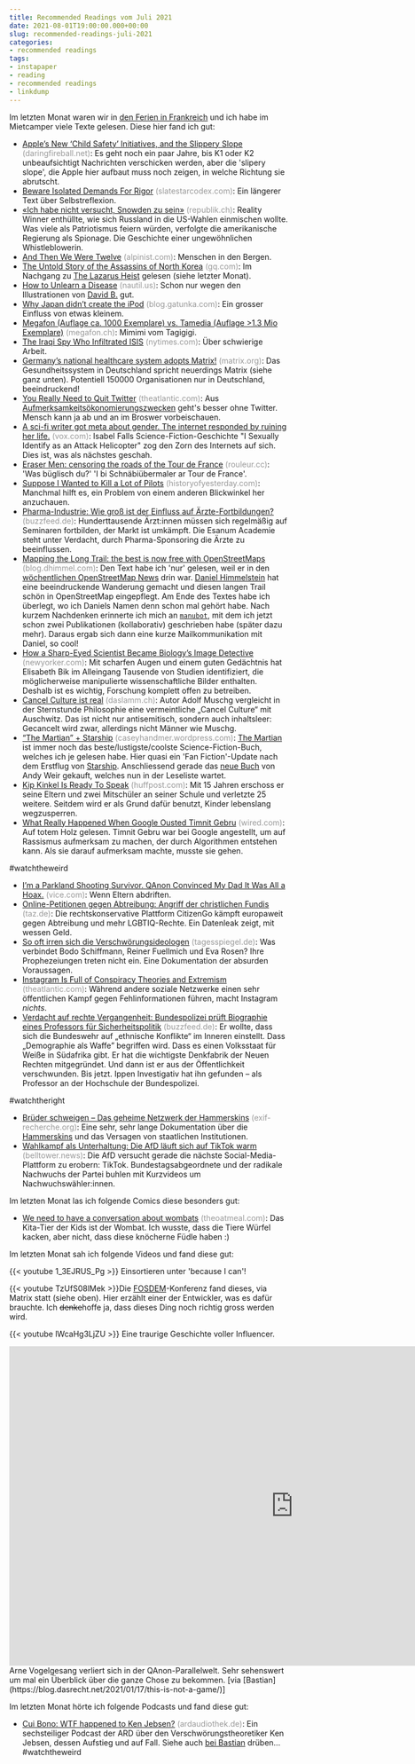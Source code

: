 ```yaml
---
title: Recommended Readings vom Juli 2021
date: 2021-08-01T19:00:00.000+00:00
slug: recommended-readings-juli-2021
categories:
- recommended readings
tags:
- instapaper
- reading
- recommended readings
- linkdump
---
```


Im letzten Monat waren wir in [den Ferien in Frankreich](https://www.flickr.com/photos/habi/albums/72157719722744511) und ich habe im Mietcamper viele Texte gelesen. 
Diese hier fand ich gut:

- [Apple’s New ‘Child Safety’ Initiatives, and the Slippery Slope](https://daringfireball.net/2021/08/apple_child_safety_initiatives_slippery_slope) <span style="color: #999999;">(daringfireball.net)</span>: Es geht noch ein paar Jahre, bis K1 oder K2 unbeaufsichtigt Nachrichten verschicken werden, aber die 'slipery slope', die Apple hier aufbaut muss noch zeigen, in welche Richtung sie abrutscht.
- [Beware Isolated Demands For Rigor](https://slatestarcodex.com/2014/08/14/beware-isolated-demands-for-rigor/) <span style="color: #999999;">(slatestarcodex.com)</span>: Ein längerer Text über Selbstreflexion.
- [«Ich habe nicht versucht, Snowden zu sein»](https://www.republik.ch/2021/07/27/ich-habe-nicht-versucht-snowden-zu-sein) <span style="color: #999999;">(republik.ch)</span>: Reality Winner enthüllte, wie sich Russland in die US-Wahlen einmischen wollte. Was viele als Patriotismus feiern würden, verfolgte die amerikanische  Regierung als Spionage. Die Geschichte einer ungewöhnlichen  Whistleblowerin. 
- [And Then We Were Twelve](http://www.alpinist.com/doc/web20f/wfeature-a72-full-value-and-then-there-were-twelve?src=longreads) <span style="color: #999999;">(alpinist.com)</span>: Menschen in den Bergen.
- [The Untold Story of the Assassins of North Korea](https://www.gq.com/story/kim-jong-nam-accidental-assassination) <span style="color: #999999;">(gq.com)</span>: Im Nachgang zu [The Lazarus Heist](https://www.bbc.co.uk/programmes/w13xtvg9) gelesen (siehe letzter Monat).
- [How to Unlearn a Disease](http://nautil.us/issue/103/healthy-communication/how-to-unlearn-a-disease-rp) <span style="color: #999999;">(nautil.us)</span>: Schon nur wegen den Illustrationen von [David B.](https://de.wikipedia.org/wiki/David_B.) gut.
- [Why Japan didn’t create the iPod](https://blog.gatunka.com/2008/05/05/why-japan-didnt-create-the-ipod/) <span style="color: #999999;">(blog.gatunka.com)</span>: Ein grosser Einfluss von etwas kleinem.
- [Megafon (Auflage ca. 1000 Exemplare) vs. Tamedia (Auflage &gt;1.3 Mio Exemplare)](https://www.megafon.ch/aktuelles/satirefreiheit/) <span style="color: #999999;">(megafon.ch)</span>: Mimimi vom Tagigigi.
- [The Iraqi Spy Who Infiltrated ISIS](https://www.nytimes.com/2018/08/12/world/middleeast/iraqi-spy-isis.html) <span style="color: #999999;">(nytimes.com)</span>: Über schwierige Arbeit.
- [Germany’s national healthcare system adopts Matrix!](https://matrix.org/blog/2021/07/21/germanys-national-healthcare-system-adopts-matrix) <span style="color: #999999;">(matrix.org)</span>: Das Gesundheitssystem in Deutschland spricht neuerdings Matrix (siehe ganz unten). Potentiell 150000 Organisationen nur in Deutschland, beeindruckend!
- [You Really Need to Quit Twitter](https://www.theatlantic.com/ideas/archive/2021/07/twitter-addict-realizes-she-needs-rehab/619343/) <span style="color: #999999;">(theatlantic.com)</span>: Aus [Aufmerksamkeitsökonomierungszwecken](https://twitter.com/habi/status/934057352441073664) geht's besser ohne Twitter. Mensch kann ja ab und an im Broswer vorbeischauen.
- [A sci-fi writer got meta about gender. The internet responded by ruining her life.](https://www.vox.com/the-highlight/22543858/isabel-fall-attack-helicopter) <span style="color: #999999;">(vox.com)</span>: Isabel Falls Science-Fiction-Geschichte "I Sexually Identify as an Attack Helicopter" zog den Zorn des Internets auf sich. Dies ist, was als nächstes geschah. 
- [Eraser Men: censoring the roads of the Tour de France](https://www.rouleur.cc/blogs/the-rouleur-journal/the-eraser-men) <span style="color: #999999;">(rouleur.cc)</span>: 'Was büglisch du?' 'I bi Schnäbiübermaler ar Tour de France'.
- [Suppose I Wanted to Kill a Lot of Pilots](https://historyofyesterday.com/suppose-i-wanted-to-kill-a-lot-of-pilots-f126bbc756fa) <span style="color: #999999;">(historyofyesterday.com)</span>: Manchmal hilft es, ein Problem von einem anderen Blickwinkel her anzuchauen.
- [Pharma-Industrie: Wie groß ist der Einfluss auf Ärzte-Fortbildungen?](https://www.buzzfeed.de/recherchen/pharma-industrie-einfluss-aerzte-fortbildungen-esanum-academie-zr-90819824.html) <span style="color: #999999;">(buzzfeed.de)</span>: Hunderttausende Ärzt:innen müssen  sich regelmäßig auf Seminaren fortbilden, der Markt ist umkämpft. Die  Esanum Academie steht unter Verdacht, durch Pharma-Sponsoring die Ärzte  zu beeinflussen.
- [Mapping the Long Trail: the best is now free with OpenStreetMaps](https://blog.dhimmel.com/long-trail-maps/) <span style="color: #999999;">(blog.dhimmel.com)</span>: Den Text habe ich 'nur' gelesen, weil er in den [wöchentlichen OpenStreetMap News](https://weeklyosm.eu/) drin war. [Daniel Himmelstein](https://dhimmel.com/) hat eine beeindruckende Wanderung gemacht und diesen langen Trail schön in OpenStreetMap eingepflegt. Am Ende des Textes habe ich überlegt, wo ich Daniels Namen denn schon mal gehört habe. Nach kurzem Nachdenken erinnerte ich mich an [`manubot`](https://github.com/manubot/), mit dem ich jetzt schon zwei Publikationen (kollaborativ) geschrieben habe (später dazu mehr). Daraus ergab sich dann eine kurze Mailkommunikation mit Daniel, so cool!
- [How a Sharp-Eyed Scientist Became Biology’s Image Detective](https://www.newyorker.com/science/elements/how-a-sharp-eyed-scientist-became-biologys-image-detective) <span style="color: #999999;">(newyorker.com)</span>: Mit scharfen Augen und einem guten Gedächtnis hat Elisabeth Bik im Alleingang Tausende von Studien identifiziert, die möglicherweise manipulierte wissenschaftliche Bilder enthalten. Deshalb ist es wichtig, Forschung komplett offen zu betreiben.
- [Cancel Culture ist real](https://daslamm.ch/cancel-culture-ist-real/) <span style="color: #999999;">(daslamm.ch)</span>:  Autor Adolf Muschg vergleicht in der Sternstunde Philosophie eine  vermeintliche „Cancel Culture“ mit Auschwitz. Das ist nicht nur  antisemitisch, sondern auch inhaltsleer: Gecancelt wird zwar, allerdings nicht Männer wie Muschg. 			
- [“The Martian” + Starship](https://caseyhandmer.wordpress.com/2021/04/09/the-martian-starship/) <span style="color: #999999;">(caseyhandmer.wordpress.com)</span>: [The Martian](http://habi.gna.ch/2015/01/04/kritik-the-martian/) ist immer noch das beste/lustigste/coolste Science-Fiction-Buch, welches ich je gelesen habe. Hier quasi ein 'Fan Fiction'-Update nach dem Erstflug von [Starship](https://www.spacex.com/vehicles/starship/). Anschliessend gerade das [neue Buch](https://www.andyweirauthor.com/books/project-hail-mary-hc) von Andy Weir gekauft, welches nun in der Leseliste wartet.
- [Kip Kinkel Is Ready To Speak](https://www.huffpost.com/entry/kip-kinkel-is-ready-to-speak_n_60abd623e4b0a2568315c62d) <span style="color: #999999;">(huffpost.com)</span>: Mit 15 Jahren erschoss er seine Eltern und zwei Mitschüler an seiner Schule und verletzte 25 weitere. Seitdem wird er als Grund dafür benutzt, Kinder lebenslang wegzusperren.
- [What Really Happened When Google Ousted Timnit Gebru](https://www.wired.com/story/google-timnit-gebru-ai-what-really-happened) <span style="color: #999999;">(wired.com)</span>: Auf totem Holz gelesen. Timnit Gebru war bei Google angestellt, um auf Rassismus aufmerksam zu machen, der durch Algorithmen entstehen kann. Als sie darauf aufmerksam machte, musste sie gehen.

\#watchtheweird

- [I’m a Parkland Shooting Survivor. QAnon Convinced My Dad It Was All a Hoax.](https://www.vice.com/en/article/epnq84/im-a-parkland-shooting-survivor-qanon-convinced-my-dad-it-was-all-a-hoax) <span style="color: #999999;">(vice.com)</span>: Wenn Eltern abdriften.
- [Online-Petitionen gegen Abtreibung: Angriff der christlichen Fundis](https://taz.de/!5786746/) <span style="color: #999999;">(taz.de)</span>: Die rechtskonservative Plattform CitizenGo kämpft europaweit gegen  Abtreibung und mehr LGBTIQ-Rechte. Ein Datenleak zeigt, mit wessen Geld.
- [So oft irren sich die Verschwörungsideologen](https://www.tagesspiegel.de/themen/reportage/die-vielen-fehlschlaege-der-querdenker-so-oft-irren-sich-die-verschwoerungsideologen/27471378.html) <span style="color: #999999;">(tagesspiegel.de)</span>: Was verbindet Bodo Schiffmann, Reiner Fuellmich und Eva Rosen? Ihre  Prophezeiungen treten nicht ein. Eine Dokumentation der absurden  Voraussagen.
- [Instagram Is Full of Conspiracy Theories and Extremism](https://www.theatlantic.com/technology/archive/2019/03/instagram-is-the-internets-new-home-for-hate/585382/) <span style="color: #999999;">(theatlantic.com)</span>: Während andere soziale Netzwerke einen sehr öffentlichen Kampf gegen Fehlinformationen führen, macht Instagram *nichts*.
- [Verdacht auf rechte Vergangenheit: Bundespolizei prüft Biographie eines Professors für Sicherheitspolitik](https://www.buzzfeed.de/recherchen/bundespolizei-professor-ausbilder-mit-rechter-vergangenheit-90902813.html) <span style="color: #999999;">(buzzfeed.de)</span>: Er wollte, dass sich die Bundeswehr  auf „ethnische Konflikte“ im Inneren einstellt. Dass „Demographie als  Waffe” begriffen wird. Dass es einen Volksstaat für Weiße in Südafrika  gibt. Er hat die wichtigste Denkfabrik der Neuen Rechten mitgegründet.  Und dann ist er aus der Öffentlichkeit verschwunden. Bis jetzt. Ippen  Investigativ hat ihn gefunden – als Professor an der Hochschule der  Bundespolizei.


\#watchtheright

- [Brüder schweigen – Das geheime Netzwerk der Hammerskins](https://exif-recherche.org/?p=7180) <span style="color: #999999;">(exif-recherche.org)</span>: Eine sehr, sehr lange Dokumentation über die [Hammerskins](https://de.wikipedia.org/wiki/Hammerskins) und das Versagen von staatlichen Institutionen.
- [Wahlkampf als Unterhaltung: Die AfD läuft sich auf TikTok warm](https://www.belltower.news/wahlkampf-als-unterhaltung-die-afd-laeuft-sich-auf-tiktok-warm-118465/) <span style="color: #999999;">(belltower.news)</span>: Die AfD versucht gerade die nächste  Social-Media-Plattform zu erobern: TikTok. Bundestagsabgeordnete und der radikale Nachwuchs der Partei buhlen mit Kurzvideos um  Nachwuchswähler:innen.

Im letzten Monat las ich folgende Comics diese besonders gut:

- [We need to have a conversation about wombats](https://theoatmeal.com/comics/wombats) <span style="color: #999999;">(theoatmeal.com)</span>: Das Kita-Tier der Kids ist der Wombat. Ich wusste, dass die Tiere Würfel kacken, aber nicht, dass diese knöcherne Füdle haben :)

Im letzten Monat sah ich folgende Videos und fand diese gut:

{{< youtube 1_3EJRUS_Pg >}}
Einsortieren unter 'because I can'!

{{< youtube TzUfS08lMek >}}Die [FOSDEM](https://de.wikipedia.org/wiki/FOSDEM)-Konferenz fand dieses, via Matrix statt (siehe oben). Hier erzählt einer der Entwickler, was es dafür brauchte. Ich <del>denke</del>hoffe ja, dass dieses Ding noch richtig gross werden wird.

{{< youtube lWcaHg3LjZU >}}
Eine traurige Geschichte voller Influencer.

<iframe width="1024" height="576" src="https://media.ccc.de/v/rc3-11500-this_is_not_a_game_de/oembed" frameborder="0" allowfullscreen></iframe>Arne Vogelgesang verliert sich in der QAnon-Parallelwelt. Sehr sehenswert um mal ein Überblick über die ganze Chose zu bekommen. [via [Bastian](https://blog.dasrecht.net/2021/01/17/this-is-not-a-game/)]

Im letzten Monat hörte ich folgende Podcasts und fand diese gut:

- [Cui Bono: WTF happened to Ken Jebsen?](https://www.ardaudiothek.de/cui-bono-wtf-happened-to-ken-jebsen/89991466?mc_cid=7c1edfc5ef&amp;mc_eid=a915c96dc1) <span style="color: #999999;">(ardaudiothek.de)</span>: Ein sechsteiliger Podcast der ARD über den Verschwörungstheoretiker Ken Jebsen, dessen Aufstieg und auf Fall. Siehe auch [bei Bastian](https://blog.dasrecht.net/2021/08/05/podcasts-fur-die-verregneten-sommerferien/) drüben... #watchtheweird
